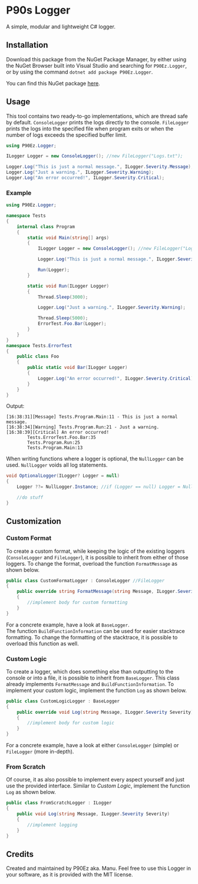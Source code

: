 # P90s Logger

A simple, modular and lightweight C# logger.

## Installation

Download this package from the NuGet Package Manager, by either using the NuGet Browser built into Visual Studio and searching for `P90Ez.Logger`, or by using the command `dotnet add package P90Ez.Logger`.

You can find this NuGet package [here](https://www.nuget.org/packages/P90Ez.Logger).

## Usage

This tool contains two ready-to-go implementations, which are thread safe by default. `ConsoleLogger` prints the logs directly to the console. `FileLogger` prints the logs into the specified file when program exits or when the number of logs exceeds the specified buffer limit.

```c#
using P90Ez.Logger;

ILogger Logger = new ConsoleLogger(); //new FileLogger("Logs.txt");

Logger.Log("This is just a normal message.", ILogger.Severity.Message);
Logger.Log("Just a warning.", ILogger.Severity.Warning);
Logger.Log("An error occurred!", ILogger.Severity.Critical);
```

### Example

```c#
using P90Ez.Logger;

namespace Tests
{
    internal class Program
    {
        static void Main(string[] args)
        {
            ILogger Logger = new ConsoleLogger(); //new FileLogger("Logs.txt");

            Logger.Log("This is just a normal message.", ILogger.Severity.Message);

            Run(Logger);
        }

        static void Run(ILogger Logger)
        {
            Thread.Sleep(3000);

            Logger.Log("Just a warning.", ILogger.Severity.Warning);

            Thread.Sleep(5000);
            ErrorTest.Foo.Bar(Logger);
        }
    }
}
namespace Tests.ErrorTest
{
    public class Foo
    {
        public static void Bar(ILogger Logger)
        {
            Logger.Log("An error occurred!", ILogger.Severity.Critical);
        }
    }
}
```

Output:

```
[16:38:31][Message] Tests.Program.Main:11 - This is just a normal message.
[16:38:34][Warning] Tests.Program.Run:21 - Just a warning.
[16:38:39][Critical] An error occurred!
        Tests.ErrorTest.Foo.Bar:35
        Tests.Program.Run:25
        Tests.Program.Main:13
```

When writing functions where a logger is optional, the `NullLogger` can be used. `NullLogger` voids all log statements.

```c#
void OptionalLogger(ILogger? Logger = null)
{
    Logger ??= NullLogger.Instance; //if (Logger == null) Logger = NullLogger.Instance;

    //do stuff
}
```

## Customization

### Custom Format

To create a custom format, while keeping the logic of the existing loggers (`ConsoleLogger` and `FileLogger`), it is possible to inherit from either of those loggers. To change the format, overload the function `FormatMessage` as shown below.

```c#
public class CustomFormatLogger : ConsoleLogger //FileLogger
{
    public override string FormatMessage(string Message, ILogger.Severity Severity)
    {
        //implement body for custom formatting
    }
}
```

For a concrete example, have a look at `BaseLogger`.\
The function `BuildFunctionInformation` can be used for easier stacktrace formatting. To change the formatting of the stacktrace, it is possible to overload this function as well.

### Custom Logic

To create a logger, which does something else than outputting to the console or into a file, it is possible to inherit from `BaseLogger`. This class already implements `FormatMessage` and `BuildFunctionInformation`. To implement your custom logic, implement the function `Log` as shown below.

```c#
public class CustomLogicLogger : BaseLogger
{
    public override void Log(string Message, ILogger.Severity Severity)
    {
        //implement body for custom logic
    }
}
```

For a concrete example, have a look at either `ConsoleLogger` (simple) or `FileLogger` (more in-depth).

### From Scratch

Of course, it as also possible to implement every aspect yourself and just use the provided interface. Similar to _Custom Logic_, implement the function `Log` as shown below.

```c#
public class FromScratchLogger : ILogger
{
    public void Log(string Message, ILogger.Severity Severity)
    {
        //implement logging
    }
}
```

## Credits

Created and maintained by P90Ez aka. Manu. Feel free to use this Logger in your software, as it is provided with the MIT license.
